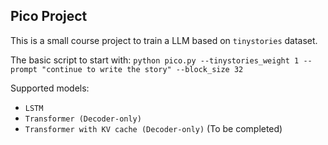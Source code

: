 ## Pico Project

This is a small course project to train a LLM based on `tinystories` dataset.

The basic script to start with:
`python pico.py --tinystories_weight 1 --prompt "continue to write the story" --block_size 32`

Supported models:
- `LSTM`
- `Transformer (Decoder-only)`
- `Transformer with KV cache (Decoder-only)` (To be completed)